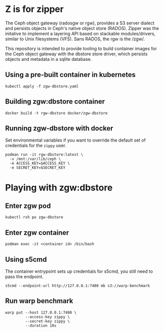 # Z is for zipper

The Ceph object gateway (radosgw or rgw), provides a S3 server dialect and
persists objects in Ceph's native object store (RADOS). Zipper was the initative
to implement a layering API based on stackable modules/drivers, similar to Unix
filesystems (VFS). Sans RADOS, the rgw is the /zgw/.

This repository is intended to provide tooling to build container images for
the Ceph object gateway with the dbstore store driver, which persists objects
and metadata in a sqlite database.

## Using a pre-built container in kubernetes

```
kubectl apply -f zgw-dbstore.yaml
```

## Building zgw:dbstore container

```
docker build -t rgw-dbstore docker/zgw-dbstore
```

## Running zgw-dbstore with docker

Set environmental variables if you want to override the default set of
credentials for the `zippy` user.

```
podman run -it rgw-dbstore:latest \
  -v /mnt:/var/lib/ceph \
  -e ACCESS_KEY=$ACCESS_KEY \
  -e SECRET_KEY=$SECRET_KEY
```

# Playing with zgw:dbstore

## Enter zgw pod

```
kubectl rsh po zgw-dbstore
```

## Enter zgw container

```
podman exec -it <container id> /bin/bash
```

## Using s5cmd

The container entrypoint sets up credentials for s5cmd, you still need to pass
the endpoint.

```
s5cmd --endpoint-url http://127.0.0.1:7480 mb s3://warp-benchmark
```

## Run warp benchmark
```
warp put --host 127.0.0.1:7480 \
         --access-key zippy \
         --secret-key zippy \
         --duration 10s
```
